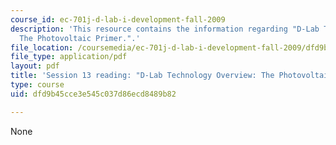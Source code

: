 ```yaml
---
course_id: ec-701j-d-lab-i-development-fall-2009
description: 'This resource contains the information regarding "D-Lab Technology Overview:
  The Photovoltaic Primer.".'
file_location: /coursemedia/ec-701j-d-lab-i-development-fall-2009/dfd9b45cce3e545c037d86ecd8489b82_MITEC_701JF09_read13_pvprmer.pdf
file_type: application/pdf
layout: pdf
title: 'Session 13 reading: "D-Lab Technology Overview: The Photovoltaic Primer."'
type: course
uid: dfd9b45cce3e545c037d86ecd8489b82

---
```

None